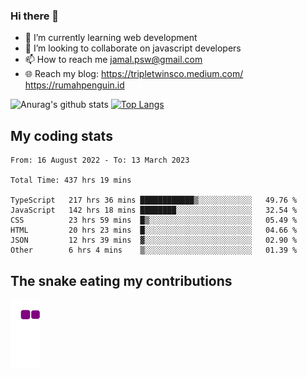 ### Hi there 👋

<!--
**padepokanpenguin/padepokanpenguin** is a ✨ _special_ ✨ repository because its `README.md` (this file) appears on your GitHub profile.
-->

- 🌱 I’m currently learning  web development
- 👯 I’m looking to collaborate on javascript developers
- 📫 How to reach me jamal.psw@gmail.com
- 🌐 Reach my blog:
   https://tripletwinsco.medium.com/
   https://rumahpenguin.id

![Anurag's github stats](https://github-readme-stats.vercel.app/api?username=padepokanpenguin&count_private=true&disable_animations=false&show_icons=true&theme=default)
[![Top Langs](https://github-readme-stats.vercel.app/api/top-langs/?username=padepokanpenguin&theme=default&layout=compact)](https://github.com/padepokanpenguin)

## My coding stats

<!--START_SECTION:waka-->

```text
From: 16 August 2022 - To: 13 March 2023

Total Time: 437 hrs 19 mins

TypeScript   217 hrs 36 mins ████████████▒░░░░░░░░░░░░   49.76 %
JavaScript   142 hrs 18 mins ████████░░░░░░░░░░░░░░░░░   32.54 %
CSS          23 hrs 59 mins  █▒░░░░░░░░░░░░░░░░░░░░░░░   05.49 %
HTML         20 hrs 23 mins  █░░░░░░░░░░░░░░░░░░░░░░░░   04.66 %
JSON         12 hrs 39 mins  ▓░░░░░░░░░░░░░░░░░░░░░░░░   02.90 %
Other        6 hrs 4 mins    ▒░░░░░░░░░░░░░░░░░░░░░░░░   01.39 %
```

<!--END_SECTION:waka-->


## The snake eating my contributions
![snake gif](https://github.com/padepokanpenguin/padepokanpenguin/blob/output/github-contribution-grid-snake.gif)
